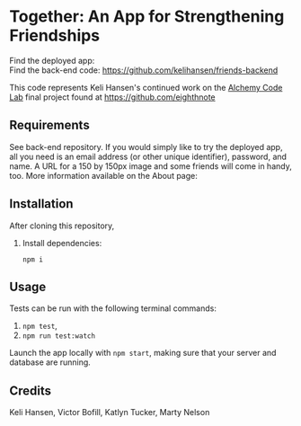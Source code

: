 # Together: An App for Strengthening Friendships

Find the deployed app:\
Find the back-end code: https://github.com/kelihansen/friends-backend

This code represents Keli Hansen's continued work on the [Alchemy Code Lab](https://www.alchemycodelab.com) final project found at https://github.com/eighthnote

## Requirements

See back-end repository. If you would simply like to try the deployed app, all you need is an email address (or other unique identifier), password, and name. A URL for a 150 by 150px image and some friends will come in handy, too. More information available on the About page:

## Installation

After cloning this repository,

1. Install dependencies:

    ```
    npm i
    ```

## Usage

Tests can be run with the following terminal commands:
1. `npm test`,
1. `npm run test:watch`

Launch the app locally with `npm start`, making sure that your server and database are running.

## Credits

Keli Hansen, Victor Bofill, Katlyn Tucker, Marty Nelson